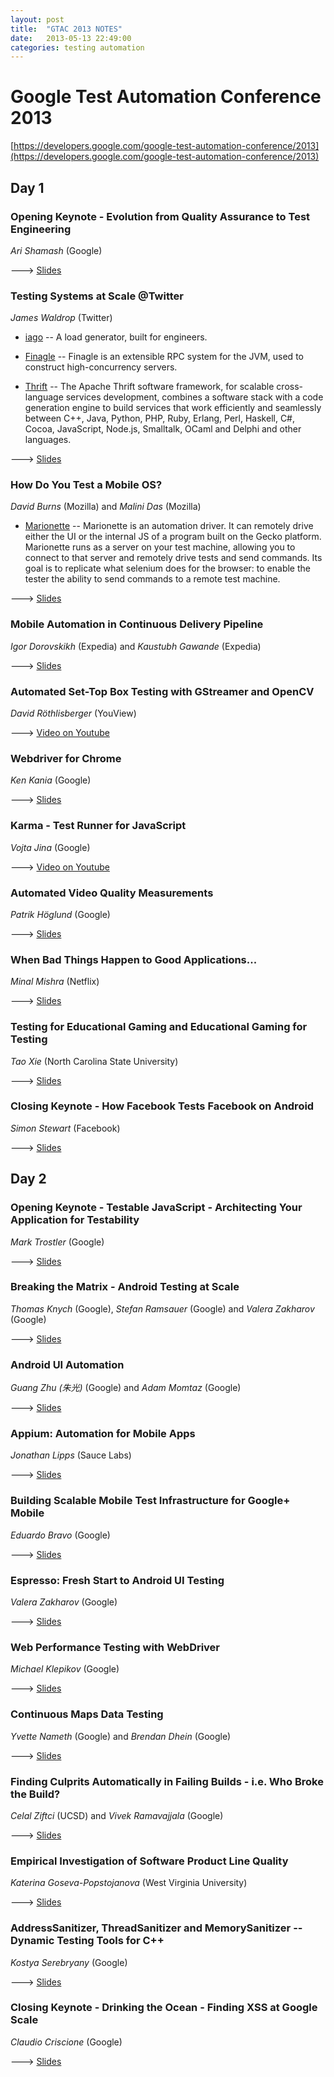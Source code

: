 ```yaml
---
layout: post
title:  "GTAC 2013 NOTES"
date:   2013-05-13 22:49:00
categories: testing automation
---
```


# Google Test Automation Conference 2013


[https://developers.google.com/google-test-automation-conference/2013](https://developers.google.com/google-test-automation-conference/2013)



## Day 1

### Opening Keynote - Evolution from Quality Assurance to Test Engineering
*Ari Shamash* (Google)

---> [Slides](http://goo.gl/76Ggf)

### Testing Systems at Scale @Twitter
*James Waldrop* (Twitter)

* [iago][iago] -- A load generator, built for engineers.

* [Finagle][Finagle] -- Finagle is an extensible RPC system for the JVM, used to construct high-concurrency servers.

* [Thrift][Thrift] -- The Apache Thrift software framework, for scalable cross-language services development, combines a software stack with a code generation engine to build services that work efficiently and seamlessly between C++, Java, Python, PHP, Ruby, Erlang, Perl, Haskell, C#, Cocoa, JavaScript, Node.js, Smalltalk, OCaml and Delphi and other languages.

---> [Slides](http://goo.gl/9VY2b)

### How Do You Test a Mobile OS?
*David Burns* (Mozilla) and *Malini Das* (Mozilla)

* [Marionette][Marionette] -- Marionette is an automation driver.  It can remotely drive either the UI or the internal JS of a program built on the Gecko platform. Marionette runs as a server on your test machine, allowing you to connect to that server and remotely drive tests and send commands. Its goal is to replicate what selenium does for the browser: to enable the tester the ability to send commands to a remote test machine.

---> [Slides](http://goo.gl/7UeEI)

### Mobile Automation in Continuous Delivery Pipeline
*Igor Dorovskikh* (Expedia) and *Kaustubh Gawande* (Expedia)



---> [Slides](http://goo.gl/pOSkp)

### Automated Set-Top Box Testing with GStreamer and OpenCV
*David Röthlisberger* (YouView)

---> [Video on Youtube](http://www.youtube.com/watch?v=Fdn2LxxM7wA&list=SPSIUOFhnxEiCODb8XQB-RUQ0RGNZ2yW7d)

### Webdriver for Chrome
*Ken Kania* (Google)

---> [Slides](http://goo.gl/6rA9q)

### Karma - Test Runner for JavaScript
*Vojta Jina* (Google)

---> [Video on Youtube](http://www.youtube.com/watch?v=YG5DEzaQBIc&list=SPSIUOFhnxEiCODb8XQB-RUQ0RGNZ2yW7d)

### Automated Video Quality Measurements
*Patrik Höglund* (Google)

---> [Slides](http://goo.gl/sF7Fm)

### When Bad Things Happen to Good Applications...
*Minal Mishra* (Netflix)

---> [Slides](http://goo.gl/8epF0)

### Testing for Educational Gaming and Educational Gaming for Testing
*Tao Xie* (North Carolina State University)

---> [Slides](http://goo.gl/wb3nm)

### Closing Keynote - How Facebook Tests Facebook on Android
*Simon Stewart* (Facebook)

---> [Slides](http://goo.gl/278b4)


## Day 2

### Opening Keynote - Testable JavaScript - Architecting Your Application for Testability
*Mark Trostler* (Google)

---> [Slides](http://goo.gl/E1v14)

### Breaking the Matrix - Android Testing at Scale
*Thomas Knych* (Google), *Stefan Ramsauer* (Google) and *Valera Zakharov* (Google)

---> [Slides](http://goo.gl/RltPp)

### Android UI Automation
*Guang Zhu (朱光)* (Google) and *Adam Momtaz* (Google)

---> [Slides](http://goo.gl/kpJCL)

### Appium: Automation for Mobile Apps
*Jonathan Lipps* (Sauce Labs)

---> [Slides](http://goo.gl/IuvKF)

### Building Scalable Mobile Test Infrastructure for Google+ Mobile
*Eduardo Bravo* (Google)

---> [Slides](http://goo.gl/xWZKt)

### Espresso: Fresh Start to Android UI Testing
*Valera Zakharov* (Google)

---> [Slides](http://goo.gl/ieunS)

### Web Performance Testing with WebDriver
*Michael Klepikov* (Google)

---> [Slides](http://goo.gl/5QHVY)

### Continuous Maps Data Testing
*Yvette Nameth* (Google) and *Brendan Dhein* (Google)

---> [Slides](http://goo.gl/UG3BN)

### Finding Culprits Automatically in Failing Builds - i.e. Who Broke the Build?
*Celal Ziftci* (UCSD) and *Vivek Ramavajjala* (Google)

---> [Slides](http://goo.gl/q9dGd)

### Empirical Investigation of Software Product Line Quality
*Katerina Goseva-Popstojanova* (West Virginia University)

---> [Slides](http://goo.gl/pPQ1u)

### AddressSanitizer, ThreadSanitizer and MemorySanitizer -- Dynamic Testing Tools for C++
*Kostya Serebryany* (Google)

---> [Slides](http://goo.gl/FPVd8)

### Closing Keynote - Drinking the Ocean - Finding XSS at Google Scale
*Claudio Criscione* (Google)

---> [Slides](http://goo.gl/8qqHA)

[iago]: https://github.com/twitter/iago
[Finagle]: https://github.com/twitter/finagle
[Thrift]: http://thrift.apache.org/
[Marionette]: https://developer.mozilla.org/en-US/docs/Marionette